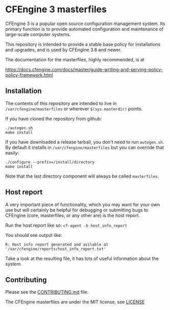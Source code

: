 # CFEngine 3 masterfiles

CFEngine 3 is a popular open source configuration management system. Its primary
function is to provide automated configuration and maintenance of large-scale
computer systems.

This repository is intended to provide a stable base policy for
installations and upgrades, and is used by CFEngine 3.6 and newer.

The documentation for the masterfiles, highly recommended, is at

https://docs.cfengine.com/docs/master/guide-writing-and-serving-policy-policy-framework.html

## Installation

The contents of this repository are intended to live in `/var/cfengine/masterfiles` or wherever `$(sys.masterdir)` points.

If you have cloned the repository from github:

```
./autogen.sh
make install
```

If you have downloaded a release tarball, you don't need to run
`autogen.sh`. By default it installs in `/var/cfengine/masterfiles` but
you can override that easily:

```
./configure --prefix=/install/directory
make install
```

Note that the last directory component will always be called `masterfiles`.

## Host report

A very important piece of functionality, which you may want for your
own use but will certainly be helpful for debugging or submitting bugs
to CFEngine (core, masterfiles, or any other are) is the host report.

Run the host report like so: `cf-agent -b host_info_report`

You should see output like:

```
R: Host info report generated and avilable at '/var/cfengine/reports/host_info_report.txt'
```

Take a look at the resulting file, it has lots of useful information about the system.

## Contributing

Please see the [CONTRIBUTING.md](CONTRIBUTING.md) file.

The CFEngine masterfiles are under the MIT license, see [LICENSE](LICENSE)
